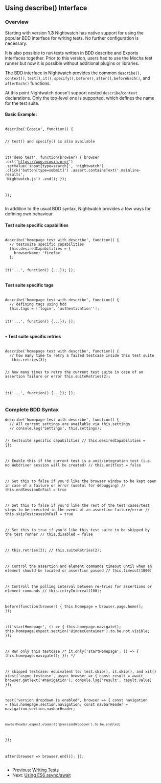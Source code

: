 ## Using describe() Interface

<h3 id="overview">Overview</h3>

Starting with version **1.3** Nightwatch has native support for using the popular BDD interface for writing tests. No further configuration is necessary. 

It is also possible to run tests written in BDD describe and Exports interfaces together. Prior to this version, users had to use the Mocha test runner but now it is possible without additional plugins or libraries. 

The BDD interface in Nightwatch provides the common `describe()`, `context()`, `test()`, `it()`, `specify()`, `before()`, `after()`, `beforeEach()`, and `afterEach()` functions. 

At this point Nightwatch doesn't support nested `describe`/`context` declarations. Only the top-level one is supported, which defines the name for the test suite. 

<h4 id="basic-example">Basic Example:</h4>

<div class="sample-test">
<pre data-language="javascript"><code class="language-javascript">
describe('Ecosia', function() {

  // test() and specify() is also available

  it('demo test', function(browser) {
    browser
      .url('https://www.ecosia.org/')
      .setValue('input[type=search]', 'nightwatch')
      .click('button[type=submit]')
      .assert.containsText('.mainline-results', 'Nightwatch.js')
      .end();
  });
  
});
</code></pre>
</div>



In addition to the usual BDD syntax, Nightwatch provides a few ways for defining own behaviour.


#### Test suite specific capabilities

<div class="sample-test">
<pre data-language="javascript"><code class="language-javascript">
describe('homepage test with describe', function() {
  // testsuite specific capabilities
  this.desiredCapabilities = {
    browserName: 'firefox'
  };
  
  it('...', function() {...});
});
</code></pre></div>


#### Test suite specific tags

<div class="sample-test">
<pre data-language="javascript"><code class="language-javascript">
describe('homepage test with describe', function() {
  // defining tags using bdd
  this.tags = ['login', 'authentication''];
  
  it('...', function() {...});
});
</code></pre></div>
  
#### • Test suite specific retries

<div class="sample-test">
<pre data-language="javascript"><code class="language-javascript">
describe('homepage test with describe', function() {
  // how many time to retry a failed testcase inside this test suite
   this.retries(3);
   
   // how many times to retry the current test suite in case of an assertion failure or error
   this.suiteRetries(2);
   
   it('...', function() {...});
});
</code></pre></div>

<h3 id="complete-syntax">Complete BDD Syntax</h3>

<div class="sample-test"><pre data-language="javascript"><code class="language-javascript">describe('homepage test with describe', function() {
  // All current settings are available via this.settings
  // console.log('Settings', this.settings);
  
  // testsuite specific capabilities
  // this.desiredCapabilities = {};
  
  // Enable this if the current test is a unit/integration test (i.e. no Webdriver session will be created)
  // this.unitTest = false

  // Set this to false if you'd like the browser window to be kept open in case of a failure or error (useful for debugging)
  // this.endSessionOnFail = true
  
  // Set this to false if you'd like the rest of the test cases/test steps to be executed in the event of an assertion failure/error
  // this.skipTestcasesOnFail = true
  
  // Set this to true if you'd like this test suite to be skipped by the test runner
  // this.disabled = false
        
  // this.retries(3);
  // this.suiteRetries(2);
  
  // Control the assertion and element commands timeout until when an element should be located or assertion passed
  // this.timeout(1000)
  
  // Controll the polling interval between re-tries for assertions or element commands
  // this.retryInterval(100);

  before(function(browser) {
    this.homepage = browser.page.home();
  });

  it('startHomepage', () => {
    this.homepage.navigate();
    this.homepage.expect.section('@indexContainer').to.be.not.visible;
  });

  
  // Run only this testcase
  /*
  it.only('startHomepage', () => {
    this.homepage.navigate();
  });
  */ 
   
  // skipped testcase: equivalent to: test.skip(), it.skip(), and xit()
  xtest('async testcase', async browser => {
    const result = await browser.getText('#navigation');
    console.log('result', result.value)
  });

  test('version dropdown is enabled', browser => {
    const navigation = this.homepage.section.navigation;
    const navbarHeader = navigation.section.navbarHeader;

    navbarHeader.expect.element('@versionDropdown').to.be.enabled;
  });

  after(browser => browser.end());
});</code></pre></div>

- Previous: [Writing Tests](/guide/using-nightwatch/writing-tests.html)
- Next: [Using ES6 async/await](/guide/using-nightwatch/using-es6-async.html)
